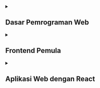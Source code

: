   <details>
    <summary><h2>Dasar Pemrograman Web</h2></summary>
    <h4>Kriteria Submission</h4>
    <ul>
      <li>Terdapat elemen &lt;header&gt;, &lt;footer&gt;, &lt;main&gt;, &lt;article&gt;, dan &lt;aside&gt; di berkas HTML.</li>
      <li>Masing-masing elemen wajib berisi konten yang peruntukkannya sesuai dengan elemen tersebut (menerapkan konsep <em>semantic HTML</em> dalam menyusun struktur website).</li>
      <li>Wajib menampilkan identitas diri (biodata diri) yang minimal harus berisi foto asli diri dan nama sesuai profil Dicoding. Identitas diri wajib ditampilkan dalam elemen &lt;aside&gt;.</li>
      <li>Menyusun layout dengan menggunakan float atau flexbox.<strong><br></strong></li><li>Tema yang ditampilkan bebas, <strong>kecuali</strong> tema Bandung.</li>
    </ul>
    <h4>Penilaian</h4>
    <ul>
      <li>Menerapkan tampilan aplikasi yang menarik:
        <ul>
          <li>Memiliki pemilihan warna yang pas dengan tema aplikasi (Dalam memilih warna, Anda dapat memanfaatkan tools pemilihan warna seperti <a href="http://colorhunt.co" target="_blank" rel="noreferrer noopener">colorhunt.co</a>).</li>
          <li>Tata letak elemen yang pas.<br>Contoh : Tidak ada konten yang bertumpuk.</li>
          <li>Penggunaan font yang pas dengan tema.</li>
          <li>Penerapan padding dan margin yang pas.<br><br></li>
        </ul>
      </li>
      <li>Menerapkan layout yang responsif:&nbsp;
        <ul>
          <li>Menggunakan <em>media query&nbsp;</em>untuk menyesuaikan layout pada berbagai ukuran layar device.<br>Pastikan untuk tidak terdapat konten yang menumpuk maupun keluar dari kontainer ketika dicoba pada dekstop, tablet, dan juga mobile.</li>
          <li>Menerapkan flexbox dalam menyusun layout.<br><br></li>
        </ul>
      </li>
      <li>Terdapat penerapan JavaScript dalam memanipulasi DOM, seperti: (<em>pilih satu</em>)
        <ul>
          <li>Membuat drop down.</li>
          <li>Memanfaatkan logika seperti looping dalam menampilkan elemen dan konten.</li>
          <li>Membuat slider.</li>
          <li>dan lainnya yang mendukung tampilan website agar lebih hidup.</li>
        </ul>
      </li>
    </ul>
    <h4>Link Project</h4>
    <ul>
      <li>
        <a href="https://dwiiipoetra.github.io/reactdev_dicoding/dasar_web/">Company Profile (Ventura)</a>
      </li>
    </ul>
  </details>
    
  <details>
        <summary><h2>Frontend Pemula</h2></summary>
            <h4>Kriteria Submission</h4>
                <h5 dir="ltr">Kriteria 1: Mampu Menambahkan Data Buku</h5>
                <ul><li dir="ltr">Bookshelf Apps harus mampu <strong>menambahkan data buku baru</strong>.</li><li>Data buku yang disimpan merupakan objek JavaScript.</li></ul>
                <h5 dir="ltr">Kriteria 2: Memiliki Dua Rak Buku</h5>
                <ul><li dir="ltr">Bookshelf Apps harus <strong>memiliki&nbsp;</strong><strong>2&nbsp;</strong><strong>Rak buku</strong>. Yakni, “Belum selesai dibaca” dan “Selesai dibaca”.</li><li dir="ltr">Rak buku "Belum selesai dibaca" hanya menyimpan buku jika properti <span style="padding:2px 4px;color:rgb(199,37,78);background-color:rgb(249,242,244);">isComplete</span> bernilai <em>false</em>.</li><li dir="ltr"><p dir="ltr">Rak buku "Selesai dibaca" hanya menyimpan buku jika properti <span style="padding:2px 4px;color:rgb(199,37,78);background-color:rgb(249,242,244);">isComplete</span> bernilai <em>true</em>.</p></li></ul>
                <h5 dir="ltr">Kriteria 3: Dapat Memindahkan Buku antar Rak</h5>
                <ul><li dir="ltr"><p dir="ltr">Buku yang ditampilkan pada rak, baik itu "Belum selesai dibaca" maupun "Selesai dibaca" <strong>harus dapat dipindahkan di antara keduanya</strong>.</p></li></ul>
                <h5 dir="ltr">Kriteria 4: Dapat Menghapus Data Buku</h5>
                <ul><li dir="ltr"><p dir="ltr">Buku yang ditampilkan pada rak, baik itu "Belum selesai dibaca" maupun "Selesai dibaca" <strong>harus dapat dihapus</strong>.</p></li></ul>
                <h5 dir="ltr">Kriteria 5: Manfaatkan localStorage dalam Menyimpan Data Buku</h5>
                <ul><li dir="ltr">Data buku yang ditampilkan pada rak, baik itu "Belum selesai dibaca" maupun "Selesai dibaca" <strong>harus dapat bertahan walaupun halaman web ditutup</strong>.</li><li dir="ltr"><p dir="ltr">Dengan begitu, Anda <strong>harus&nbsp;</strong><strong>menyimpan data buku pada localStorage</strong>.</p></li></ul>
            <h4>Penilaian</h4>
                <ul>
                  <li dir="ltr">Tambahkan fitur pencarian untuk mem-<em>filter&nbsp;</em>buku yang ditampilkan pada rak sesuai dengan <em>title&nbsp;</em>buku yang dituliskan pada kolom pencarian.</li>
                  <li dir="ltr">Berkreasilah dengan membuat proyek Bookshelf Apps tanpa menggunakan <em>project starter</em>.</li>
                  <li dir="ltr">Menuliskan kode dengan bersih.
                    <ul>
                      <li dir="ltr">Bersihkan comment dan kode yang tidak digunakan.</li>
                      <li dir="ltr">Indentasi yang sesuai.</li>
                    </ul>
                  </li>
                  <li dir="ltr">Terdapat improvisasi fitur seperti (pilih satu):&nbsp;
                    <ul>
                      <li dir="ltr">Custom Dialog ketika menghapus buku.</li>
                      <li dir="ltr">Dapat <em>edit&nbsp;</em>buku.</li>
                      <li dir="ltr">dsb.</li>
                    </ul>
                  </li>
                </ul>
            <h4>Link Project</h4>
                <ul>
                    <li> 
                        <a href="https://dwiiipoetra.github.io/reactdev_dicoding/frontend_pemula/todo_apps">Web Storage (Todo Apps)</a>
                    </li>
                    <li>
                        <a href="https://dwiiipoetra.github.io/reactdev_dicoding/frontend_pemula/tebak_angka">Web Storage (Tebak Angka)</a>
                    </li>
                    <li>
                        <a href="https://dwiiipoetra.github.io/reactdev_dicoding/frontend_pemula/bookshelf_apps">Final Project (Bookshelf Apps)</a>
                    </li>
                </ul>
   </details>

<details>
        <summary><h2>Aplikasi Web dengan React</h2></summary>
            <h4>Kriteria Submission</h4>
                <h5 dir="ltr">Kriteria Utama 1: Mampu Menampilkan Daftar Catatan</h5>
                <ul>
                  <li dir="ltr">Aplikasi harus mampu menampilkan daftar catatan dengan data awal (initial data) yang telah kami sediakan.</li>
                  <li dir="ltr">Memanfaatkan state component untuk menyimpan data catatan.</li>
                  <li dir="ltr">Menggunakan teknik array map untuk menampilkan daftar catatan.</li>
                </ul>
                <h5 dir="ltr">Kriteria Utama 2: Mampu Menambahkan Catatan</h5>
                <ul>
                  <li dir="ltr">Aplikasi harus mampu menambahkan data catatan baru.</li>
                  <li dir="ltr">Memanfaatkan controlled component dalam membuat form input.</li>
                  <li dir="ltr">Data catatan disimpan cukup pada memori saja (akan hilang jika browser di-refresh).</li>
                  <li dir="ltr">Data catatan yang disimpan merupakan objek JavaScript dengan struktur object.</li>
                </ul>
                <h5 dir="ltr">Kriteria Utama 3: Mampu Menghapus Catatan</h5>
                <ul>
                  <li dir="ltr">Aplikasi harus menyediakan tombol hapus untuk menghapus data catatan yang disimpan.</li>
                  <li dir="ltr">Terdapat conditional rendering di mana bila tidak terdapat data catatan, maka UI menampilkan pesan “Tidak ada catatan” atau pesan apa pun yang mengindikasikan data catatan kosong.</li>
                </ul>
                <h5 dir="ltr">Kriteria Opsional 1: Terdapat Fitur Pencarian Catatan</h5>
                <ul>
                  <li dir="ltr">Aplikasi memiliki fitur pencarian catatan berdasarkan kata kunci yang dimasukkan, dengan ketentuan:
                    <ul>
                      <li dir="ltr">Jika kolom pencarian tidak kosong, maka aplikasi <strong>hanya menampilkan daftar catatan yang judulnya mengandung kata kunci yang dimasukkan.</strong></li>
                      <li dir="ltr">Jika kolom pencariannya kosong, maka aplikasi menampilkan seluruh catatan.</li>
                    </ul>
                  </li>
                  <li dir="ltr"><p dir="ltr">Memanfaatkan controlled component dalam membangun fitur catatan.<br></p>
                  </li>
                </ul>
                <h5 dir="ltr">Kriteria Opsional 2: Terdapat Limit Karakter pada Input Judul Catatan</h5>
                <ul>
                  <li>Aplikasi dapat mencegah pengguna untuk memberikan judul catatan lebih dari 50 karakter.</li>
                  <li dir="ltr">Menggunakan state dalam melimitasi, bukan atribut <em>maxlength</em>.</li>
                  <li dir="ltr">
                    <p dir="ltr">Menampilkan jumlah karakter tersisa yang dapat digunakan oleh pengguna.<br></p>
                  </li>
                </ul>
                <h5 dir="ltr">Kriteria Opsional 3: Terdapat Fitur Arsip Catatan</h5>
                <ul>
                  <li dir="ltr">Aplikasi memiliki fitur arsip catatan.</li>
                  <li dir="ltr">Aplikasi harus menyediakan tombol <strong>arsipkan/pindahkan&nbsp;</strong>untuk mengarsipkan atau memindahkan catatan dari arsip.</li>
                  <li dir="ltr">
                    <p dir="ltr">Daftar catatan yang diarsip harus ditampilkan pada tempat terpisah dari catatan yang tidak diarsip.</p>
                   </li>
                  </ul>
                  <h4>Penilaian</h4>
                  <ul>
                    <li dir="ltr">Menerapkan kriteria opsional 1: Terdapat Fitur Pencarian Catatan.</li>
                    <li dir="ltr">Menerapkan kriteria opsional 2: Terdapat Limit Karakter pada Input Judul Catatan.</li>
                    <li dir="ltr">Menerapkan kriteria opsional 3: Terdapat Fitur Arsip Catatan.</li>
                    <li dir="ltr">Menuliskan kode dengan baik:
                      <ul>
                        <li dir="ltr">Tidak membuat <em>class component</em> yang tidak diperlukan.</li>
                        <li dir="ltr">Memecah UI menjadi komponen sekecil mungkin (sesuai tanggung jawabnya).</li>
                        <li dir="ltr">Gaya penulisan harus kode konsisten.</li>
                      </ul>
                    </li>
                  </ul>
                  <h4>Link Project</h4>
                  <ul>
                      <li> 
                          <a href="#">Note App (React)</a>
                      </li>
                  </ul>
   </details>
